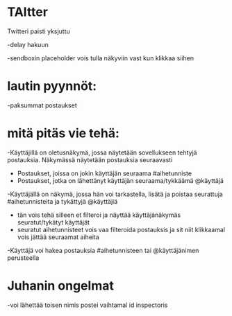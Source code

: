 # TAItter
Twitteri paisti yksjuttu

-delay hakuun

-sendboxin placeholder vois tulla näkyviin vast kun klikkaa siihen

# lautin pyynnöt:

-paksummat postaukset

# mitä pitäs vie tehä:

-Käyttäjillä on oletusnäkymä, jossa näytetään sovellukseen tehtyjä postauksia. Näkymässä näytetään postauksia seuraavasti

- Postaukset, joissa on jokin käyttäjän seuraama #aihetunniste
- Postaukset, jotka on lähettänyt käyttäjän seuraama/tykkäämä @käyttäjä

-Käyttäjällä on näkymä, jossa hän voi tarkastella, lisätä ja poistaa seurattuja #aihetunnisteita ja tykättyjä @käyttäjiä

- tän vois tehä silleen et filteroi ja näyttää käyttäjänäkymäs seuratut/tykätyt käyttäjät
- seuratut aihetunnisteet vois vaa filteroida postauksis ja sit niit klikkaamal vois jättää seuraamat aiheita

-Käyttäjä voi hakea postauksia #aihetunnisteen tai @käyttäjänimen perusteella

# Juhanin ongelmat

-voi lähettää toisen nimis postei vaihtamal id inspectoris
